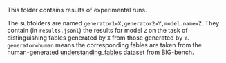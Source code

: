 This folder contains results of experimental runs.

The subfolders are named `generator1=X,generator2=Y,model.name=Z`.
They contain (in `results.jsonl`) the results for model `Z` on the task of distinguishing fables generated by `X` from those generated by `Y`.
`generator=human` means the corresponding fables are taken from the human-generated [understanding_fables](https://github.com/google/BIG-bench/blob/main/bigbench/benchmark_tasks/understanding_fables/task.json) dataset from BIG-bench. 